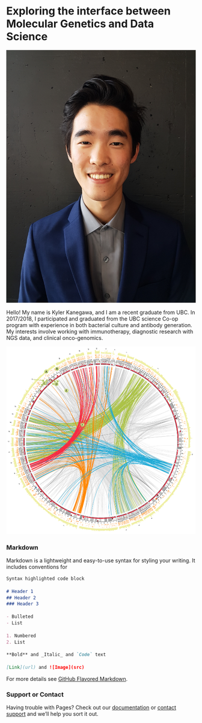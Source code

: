 # Exploring the interface between Molecular Genetics and Data Science
![image](https://github.com/kylerkanegawa/kylerkanegawa.github.io/blob/master/20180312_130823.jpg)

Hello! My name is Kyler Kanegawa, and I am a recent graduate from UBC. In 2017/2018, I participated and graduated from the UBC science Co-op program with experience in both bacterial culture and antibody generation. My interests involve working with immunotherapy, diagnostic research with NGS data, and clinical onco-genomics. 

![image](https://github.com/kylerkanegawa/kylerkanegawa.github.io/blob/master/circos-conde-nast.png?raw=true)
### Markdown

Markdown is a lightweight and easy-to-use syntax for styling your writing. It includes conventions for

```markdown
Syntax highlighted code block

# Header 1
## Header 2
### Header 3

- Bulleted
- List

1. Numbered
2. List

**Bold** and _Italic_ and `Code` text

[Link](url) and ![Image](src)
```

For more details see [GitHub Flavored Markdown](https://guides.github.com/features/mastering-markdown/).

### Support or Contact

Having trouble with Pages? Check out our [documentation](https://help.github.com/categories/github-pages-basics/) or [contact support](https://github.com/contact) and we’ll help you sort it out.
